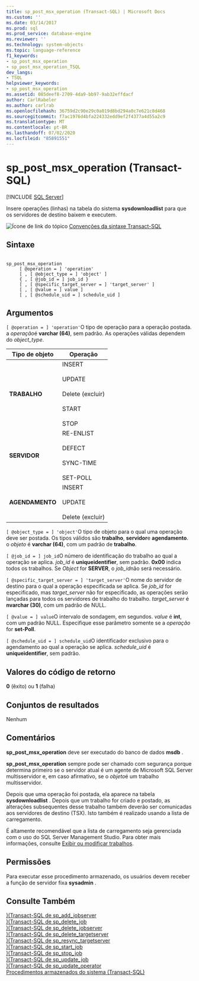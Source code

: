 ```yaml
---
title: sp_post_msx_operation (Transact-SQL) | Microsoft Docs
ms.custom: ''
ms.date: 03/14/2017
ms.prod: sql
ms.prod_service: database-engine
ms.reviewer: ''
ms.technology: system-objects
ms.topic: language-reference
f1_keywords:
- sp_post_msx_operation
- sp_post_msx_operation_TSQL
dev_langs:
- TSQL
helpviewer_keywords:
- sp_post_msx_operation
ms.assetid: 085deef8-2709-4da9-bb97-9ab32effdacf
author: CarlRabeler
ms.author: carlrab
ms.openlocfilehash: 36759d2c90e29c0a019d8bd294a0c7e621c8d468
ms.sourcegitcommit: f7ac1976d4bfa224332edd9ef2f4377a4d55a2c9
ms.translationtype: MT
ms.contentlocale: pt-BR
ms.lasthandoff: 07/02/2020
ms.locfileid: "85891551"
---
```

# <a name="sp_post_msx_operation-transact-sql"></a>sp_post_msx_operation (Transact-SQL)
[!INCLUDE [SQL Server](../../includes/applies-to-version/sqlserver.md)]

  Insere operações (linhas) na tabela do sistema **sysdownloadlist** para que os servidores de destino baixem e executem.  
  
 ![Ícone de link do tópico](../../database-engine/configure-windows/media/topic-link.gif "Ícone de link do tópico") [Convenções da sintaxe Transact-SQL](../../t-sql/language-elements/transact-sql-syntax-conventions-transact-sql.md)  
  
## <a name="syntax"></a>Sintaxe  
  
```  
  
sp_post_msx_operation  
     [ @operation = ] 'operation'  
     [ , [ @object_type = ] 'object' ]   
     { , [ @job_id = ] job_id }   
     [ , [ @specific_target_server = ] 'target_server' ]   
     [ , [ @value = ] value ]  
     [ , [ @schedule_uid = ] schedule_uid ]  
```  
  
## <a name="arguments"></a>Argumentos  
`[ @operation = ] 'operation'`O tipo de operação para a operação postada. a *operação*é **varchar (64)**, sem padrão. As operações válidas dependem do *object_type*.  
  
|Tipo de objeto|Operação|  
|-----------------|---------------|  
|**TRABALHO**|INSERT<br /><br /> UPDATE<br /><br /> Delete (excluir)<br /><br /> START<br /><br /> STOP|  
|**SERVIDOR**|RE-ENLIST<br /><br /> DEFECT<br /><br /> SYNC-TIME<br /><br /> SET-POLL|  
|**AGENDAMENTO**|INSERT<br /><br /> UPDATE<br /><br /> Delete (excluir)|  
  
`[ @object_type = ] 'object'`O tipo de objeto para o qual uma operação deve ser postada. Os tipos válidos são **trabalho**, **servidor**e **agendamento**. o *objeto* é **varchar (64)**, com um padrão de **trabalho**.  
  
`[ @job_id = ] job_id`O número de identificação do trabalho ao qual a operação se aplica. *job_id* é **uniqueidentifier**, sem padrão. **0x00** indica todos os trabalhos. Se *Object* for **SERVER**, o *job_id*não será necessário.  
  
`[ @specific_target_server = ] 'target_server'`O nome do servidor de destino para o qual a operação especificada se aplica. Se *job_id* for especificado, mas *target_server* não for especificado, as operações serão lançadas para todos os servidores de trabalho do trabalho. *target_server* é **nvarchar (30)**, com um padrão de NULL.  
  
`[ @value = ] value`O intervalo de sondagem, em segundos. *value* é **int**, com um padrão NULL. Especifique esse parâmetro somente se a *operação* for **set-Poll**.  
  
`[ @schedule_uid = ] schedule_uid`O identificador exclusivo para o agendamento ao qual a operação se aplica. *schedule_uid* é **uniqueidentifier**, sem padrão.  
  
## <a name="return-code-values"></a>Valores do código de retorno  
 **0** (êxito) ou **1** (falha)  
  
## <a name="result-sets"></a>Conjuntos de resultados  
 Nenhum  
  
## <a name="remarks"></a>Comentários  
 **sp_post_msx_operation** deve ser executado do banco de dados **msdb** .  
  
 **sp_post_msx_operation** sempre pode ser chamado com segurança porque determina primeiro se o servidor atual é um agente de Microsoft SQL Server multisservidor e, em caso afirmativo, se o *objeto*é um trabalho multisservidor.  
  
 Depois que uma operação foi postada, ela aparece na tabela **sysdownloadlist** . Depois que um trabalho for criado e postado, as alterações subsequentes desse trabalho também deverão ser comunicadas aos servidores de destino (TSX). Isto também é realizado usando a lista de carregamento.  
  
 É altamente recomendável que a lista de carregamento seja gerenciada com o uso do SQL Server Management Studio. Para obter mais informações, consulte [Exibir ou modificar trabalhos](../../ssms/agent/view-or-modify-jobs.md).  
  
## <a name="permissions"></a>Permissões  
 Para executar esse procedimento armazenado, os usuários devem receber a função de servidor fixa **sysadmin** .  
  
## <a name="see-also"></a>Consulte Também  
 [&#41;&#40;Transact-SQL de sp_add_jobserver](../../relational-databases/system-stored-procedures/sp-add-jobserver-transact-sql.md)   
 [&#41;&#40;Transact-SQL de sp_delete_job](../../relational-databases/system-stored-procedures/sp-delete-job-transact-sql.md)   
 [&#41;&#40;Transact-SQL de sp_delete_jobserver](../../relational-databases/system-stored-procedures/sp-delete-jobserver-transact-sql.md)   
 [&#41;&#40;Transact-SQL de sp_delete_targetserver](../../relational-databases/system-stored-procedures/sp-delete-targetserver-transact-sql.md)   
 [&#41;&#40;Transact-SQL de sp_resync_targetserver](../../relational-databases/system-stored-procedures/sp-resync-targetserver-transact-sql.md)   
 [&#41;&#40;Transact-SQL de sp_start_job](../../relational-databases/system-stored-procedures/sp-start-job-transact-sql.md)   
 [&#41;&#40;Transact-SQL de sp_stop_job](../../relational-databases/system-stored-procedures/sp-stop-job-transact-sql.md)   
 [&#41;&#40;Transact-SQL de sp_update_job](../../relational-databases/system-stored-procedures/sp-update-job-transact-sql.md)   
 [&#41;&#40;Transact-SQL de sp_update_operator](../../relational-databases/system-stored-procedures/sp-update-operator-transact-sql.md)   
 [Procedimentos armazenados do sistema &#40;Transact-SQL&#41;](../../relational-databases/system-stored-procedures/system-stored-procedures-transact-sql.md)  
  
  
